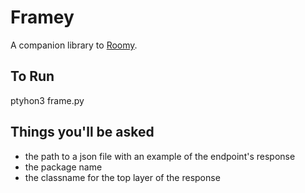 # Framey

A companion library to [Roomy](https://github.com/jhillman/roomy).

## To Run
ptyhon3 frame.py

## Things you'll be asked
- the path to a json file with an example of the endpoint's response
- the package name
- the classname for the top layer of the response
